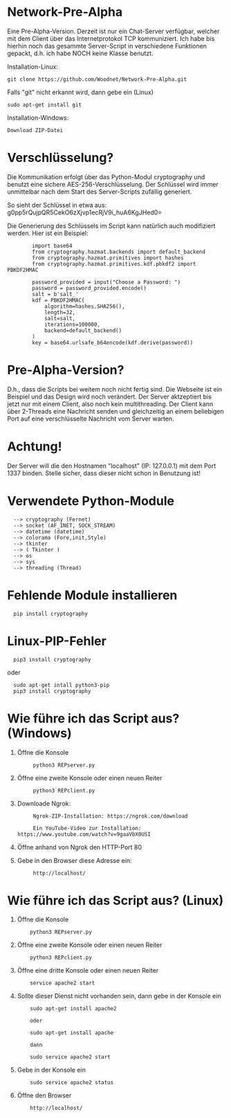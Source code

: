 # Network-Pre-Alpha
Eine Pre-Alpha-Version. Derzeit ist nur ein Chat-Server verfügbar, welcher mit dem Client über das Internetprotokol TCP kommuniziert.
Ich habe bis hierhin noch das gesammte Server-Script in verschiedene Funktionen gepackt, d.h. ich habe NOCH keine 
Klasse benutzt. 

Installation-Linux:
                   
    git clone https://github.com/Woodnet/Network-Pre-Alpha.git

Falls "git" nicht erkannt wird, dann gebe ein (Linux)
                    
    sudo apt-get install git

Installation-Windows:
                    
    Download ZIP-Datei

# Verschlüsselung? 
Die Kommunikation erfolgt über das Python-Modul cryptography und benutzt eine sichere AES-256-Verschlüsselung.
Der Schlüssel wird immer unmittelbar nach dem Start des Server-Scripts zufällig generiert. 

So sieht der Schlüssel in etwa aus: g0pp5rQujpQR5CekO6zXjvp1ecRjV9i_huA6KgJHed0=

Die Generierung des Schlüssels im Script kann natürlich auch modifiziert werden. Hier ist ein Beispiel:

            import base64
            from cryptography.hazmat.backends import default_backend
            from cryptography.hazmat.primitives import hashes
            from cryptography.hazmat.primitives.kdf.pbkdf2 import PBKDF2HMAC

            password_provided = input("Choose a Password: ")
            password = password_provided.encode()
            salt = b'salt_'
            kdf = PBKDF2HMAC(
                algorithm=hashes.SHA256(),
                length=32,
                salt=salt,
                iterations=100000,
                backend=default_backend()
            )
            key = base64.urlsafe_b64encode(kdf.derive(password)) 

# Pre-Alpha-Version?
D.h., dass die Scripts bei weitem noch nicht fertig sind. Die Webseite ist ein Beispiel und das Design wird 
noch verändert. Der Server aktzeptiert bis jetzt nur mit einem Client, also noch kein multithreading. 
Der Client kann über 2-Threads eine Nachricht senden und gleichzeitig an einem beliebigen Port auf eine verschlüsselte Nachricht vom 
Server warten.
# Achtung!
Der Server will die den Hostnamen "localhost" (IP: 127.0.0.1) mit dem Port 1337 binden. Stelle sicher, dass dieser nicht 
schon in Benutzung ist!
# Verwendete Python-Module 

      --> cryptography (Fernet)
      --> socket (AF_INET, SOCK_STREAM)
      --> datetime (datetime)
      --> colorama (Fore,init,Style)
      --> tkinter 
      --> ( Tkinter )
      --> os
      --> sys
      --> threading (Thread)
      
# Fehlende Module installieren
   
      pip install cryptography

# Linux-PIP-Fehler

      pip3 install cryptography

oder 

      sudo apt-get intall python3-pip
      pip3 install cryptography

 # Wie führe ich das Script aus? (Windows)
 
1. Öffne die Konsole

            python3 REPserver.py 
 
2. Öffne eine zweite Konsole oder einen neuen Reiter

            python3 REPclient.py

3. Downloade Ngrok:
            
            Ngrok-ZIP-Installation: https://ngrok.com/download
            
            Ein YouTube-Video zur Installation: https://www.youtube.com/watch?v=9gaaVbX0USI
            
      
      

4. Öffne anhand von Ngrok den HTTP-Port 80

5. Gebe in den Browser diese Adresse ein:

            http://localhost/

 # Wie führe ich das Script aus? (Linux)
 
 1. Öffne die Konsole
      
            python3 REPserver.py
 
 2. Öffne eine zweite Konsole oder einen neuen Reiter
      
            python3 REPclient.py
 
 3. Öffne eine dritte Konsole oder einen neuen Reiter
            
            service apache2 start
            
 4. Sollte dieser Dienst nicht vorhanden sein, dann gebe in der Konsole ein
 
            sudo apt-get install apache2
            
            oder 
            
            sudo apt-get install apache
            
            dann 
            
            sudo service apache2 start
            
 5. Gebe in der Konsole ein
 
            sudo service apache2 status
            
 6. Öffne den Browser 
 
            http://localhost/
          
            
                  


      

